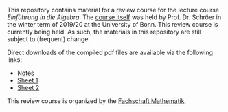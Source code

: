 This repository contains material for a review course for the lecture course *Einführung in die Algebra*.
The [course itself][1] was held by Prof. Dr. Schröer in the winter term of 2019/20 at the University of Bonn.
This review course is currently being held.
As such, the materials in this repository are still subject to (frequent) change.

Direct downloads of the compiled pdf files are available via the following links:

- [Notes][2]
- [Sheet 1][3]
- [Sheet 2][4]

This review course is organized by the [Fachschaft Mathematik][8]. 

[1]: http://www.math.uni-bonn.de/people/gjasso/teaching/wise1920/v2a1mb10/
[2]: https://cionx.gitlab.io/einfuehrung-in-die-algebra-review-ws-19-20/einfalg1920_notes.pdf
[3]: https://cionx.gitlab.io/einfuehrung-in-die-algebra-review-ws-19-20/einfalg1920_sheet1.pdf
[4]: https://cionx.gitlab.io/einfuehrung-in-die-algebra-review-ws-19-20/einfalg1920_sheet2.pdf
[5]: https://cionx.gitlab.io/einfuehrung-in-die-algebra-review-ws-19-20/einfalg1920_sheet3.pdf
[6]: https://cionx.gitlab.io/einfuehrung-in-die-algebra-review-ws-19-20/einfalg1920_sheet4.pdf
[7]: https://cionx.gitlab.io/einfuehrung-in-die-algebra-review-ws-19-20/einfalg1920_sheet5.pdf
[8]: https://fsmath.uni-bonn.de/news/items/-repws1920en.html
